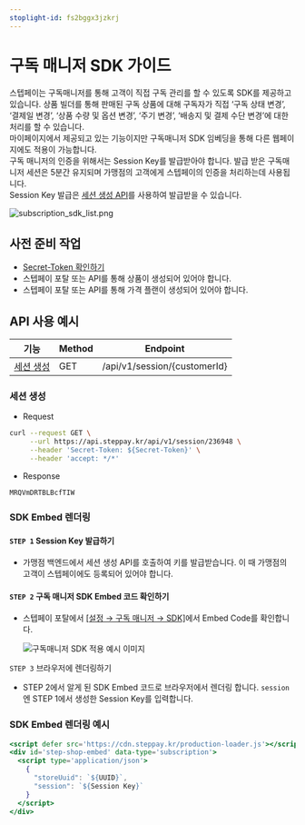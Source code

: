```yaml
---
stoplight-id: fs2bggx3jzkrj
---
```


# 구독 매니저 SDK 가이드

스텝페이는 구독매니저를 통해 고객이 직접 구독 관리를 할 수 있도록 SDK를 제공하고 있습니다. 
상품 빌더를 통해 판매된 구독 상품에 대해 구독자가 직접 ‘구독 상태 변경’, ‘결제일 변경’, ‘상품 수량 및 옵션 변경’, ‘주기 변경’, ‘배송지 및 결제 수단 변경’에 대한 처리를 할 수 있습니다.   
마이페이지에서 제공되고 있는 기능이지만 구독매니저 SDK 임베딩을 통해 다른 웹페이지에도 적용이 가능합니다.  
구독 매니저의 인증을 위해서는 Session Key를 발급받아야 합니다. 발급 받은 구독매니저 세션은 5분간 유지되며 가맹점의 고객에게 스텝페이의 인증을 처리하는데 사용됩니다.   
Session Key 발급은 [세션 생성 API](https://docs.develop.steppay.kr/docs/api-reference/cm7vyit3otufj-)를 사용하여 발급받을 수 있습니다.

![subscription_sdk_list.png](https://docs-image-translator-steppay.vercel.app/api/localize?dir=09_SDKs&name=subscription_sdk_list.png)

## 사전 준비 작업

- [Secret-Token 확인하기](https://steppay.stoplight.io/docs/guide/urvjmavys1lar-#1-secret-token)
- 스텝페이 포탈 또는 API를 통해 상품이 생성되어 있어야 합니다.
- 스텝페이 포탈 또는 API를 통해 가격 플랜이 생성되어 있어야 합니다.
    

## API 사용 예시

| 기능                                                     | Method | Endpoint                     |
|--------------------------------------------------------|--------|------------------------------|
| [세션 생성](https://docs.develop.steppay.kr/docs/api-reference/cm7vyit3otufj-)  | GET    | /api/v1/session/{customerId} |

### 세션 생성

- Request
    
```bash
curl --request GET \
     --url https://api.steppay.kr/api/v1/session/236948 \
     --header 'Secret-Token: ${Secret-Token}' \
     --header 'accept: */*'
```

- Response

```text
MRQVmDRTBLBcfTIW
```

### SDK Embed 렌더링

#### `STEP 1` Session Key 발급하기
- 가맹점 백엔드에서 세션 생성 API를 호출하여 키를 발급받습니다. 이 때 가맹점의 고객이 스텝페이에도 등록되어 있어야 합니다.

#### `STEP 2` 구독 매니저 SDK Embed 코드 확인하기
- 스텝페이 포탈에서 [[설정 → 구독 매니저 → SDK]](https://portal.steppay.kr/setting/subscription-sdk)에서 Embed Code를 확인합니다. 

  ![구독매니저 SDK 적용 예시 이미지](https://docs-image-translator-steppay.vercel.app/api/localize?dir=09_SDKs&name=setting_sdk.png)

`STEP 3` 브라우저에 렌더링하기
- STEP 2에서 알게 된 SDK Embed 코드로 브라우저에서 렌더링 합니다. `session`엔 STEP 1에서 생성한 Session Key를 입력합니다.

### SDK Embed 렌더링 예시
    
```jsx
<script defer src='https://cdn.steppay.kr/production-loader.js'></script>
<div id='step-shop-embed' data-type='subscription'>
  <script type='application/json'>
    {
      "storeUuid": `${UUID}`,
      "session": `${Session Key}`
    }
  </script>
</div>
```

</br>
